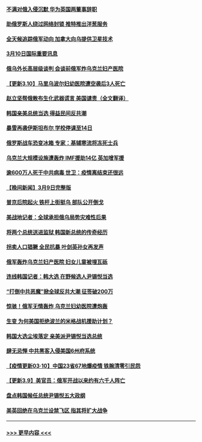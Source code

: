 #### [不满对俄入侵沉默 华为英国两董事辞职](../pages/prog202/a103370040.md?t=03102051) 
#### [助俄罗斯人绕过网络封锁 推特推出洋葱服务](../pages/prog202/a103370019.md?t=03102051) 
#### [全天候追踪俄军动向 加拿大向乌提供卫星技术](../pages/prog202/a103370009.md?t=03102051) 
#### [3月10日国际重要讯息](../pages/prog202/a103369935.md?t=03102051) 
#### [俄乌外长高层级谈判 会谈前俄军炸乌克兰妇产医院](../pages/prog202/a103369896.md?t=03102051) 
#### [【更新3.10】马里乌波尔妇幼医院遭空袭后3人死亡](../pages/prog202/a103369844.md?t=03102051) 
#### [赵立坚帮俄散布生化武器谎言 美国谴责（全文翻译）](../pages/prog202/a103369876.md?t=03102051) 
#### [韩国亲美总统当选 得益民间反共潮](../pages/prog202/a103369845.md?t=03102051) 
#### [暴雪再袭伊斯坦布尔 学校停课至14日](../pages/prog202/a103369832.md?t=03102051) 
#### [俄罗斯战车恐变冰箱 专家：基辅寒流将冻死士兵](../pages/prog202/a103369830.md?t=03102051) 
#### [乌克兰大规模设施遭轰炸 IMF援助14亿 英加增军援](../pages/prog202/a103369807.md?t=03102051) 
#### [逾600万人死于中共病毒 世卫：疫情离结束还很远](../pages/prog202/a103369787.md?t=03102051) 
#### [【晚间新闻】3月9日完整版](../pages/prog202/a103369599.md?t=03102051) 
#### [普京后院起火 铁杆上街挺乌 部队公开倒戈](../pages/prog202/a103369445.md?t=03102051) 
#### [美战地记者：全球承担俄乌局势灾难性后果](../pages/prog202/a103369284.md?t=03102051) 
#### [将两个总统送进监狱 韩国新总统的传奇经历](../pages/prog202/a103369633.md?t=03102051) 
#### [拐卖人口猖獗 全民抗暴 叶剑英孙女再发声](../pages/prog202/a103369400.md?t=03102051) 
#### [俄军轰炸乌克兰妇产医院 妇女儿童被埋瓦砾](../pages/prog202/a103369306.md?t=03102051) 
#### [连线韩国记者：韩大选 在野候选人尹锡悦当选](../pages/prog202/a103369510.md?t=03102051) 
#### [“打倒中共恶魔”掀全球反共大潮 征签破200万](../pages/prog202/a103369368.md?t=03102051) 
#### [惊骇！俄军无情轰炸 乌克兰妇幼医院遭炮轰](../pages/prog202/a103369584.md?t=03102051) 
#### [生变 为何美国拒绝波兰的米格战机援助计划？](../pages/prog202/a103369443.md?t=03102051) 
#### [韩国大选尘埃落定 亲美派尹锡悦当选总统](../pages/prog202/a103369380.md?t=03102051) 
#### [肆无忌惮 中共黑客入侵美国6州府系统](../pages/prog202/a103369314.md?t=03102051) 
#### [【疫情更新03·10】中国23省67地爆疫情 铁腕清零引民怨](../pages/prog202/a103360523.md?t=03102051) 
#### [【更新3.9】美官员：俄军开战以来约有六千人阵亡](../pages/prog202/a103368713.md?t=03102051) 
#### [盘点韩国候任总统尹锡悦五大政纲](../pages/prog202/a103369295.md?t=03102051) 
#### [美英回绝在乌克兰设禁飞区 指其将扩大战争](../pages/prog202/a103369236.md?t=03102051) 

----
#### [ >>> 更早内容 <<< ](../indexes/prog202-earlier.md)
